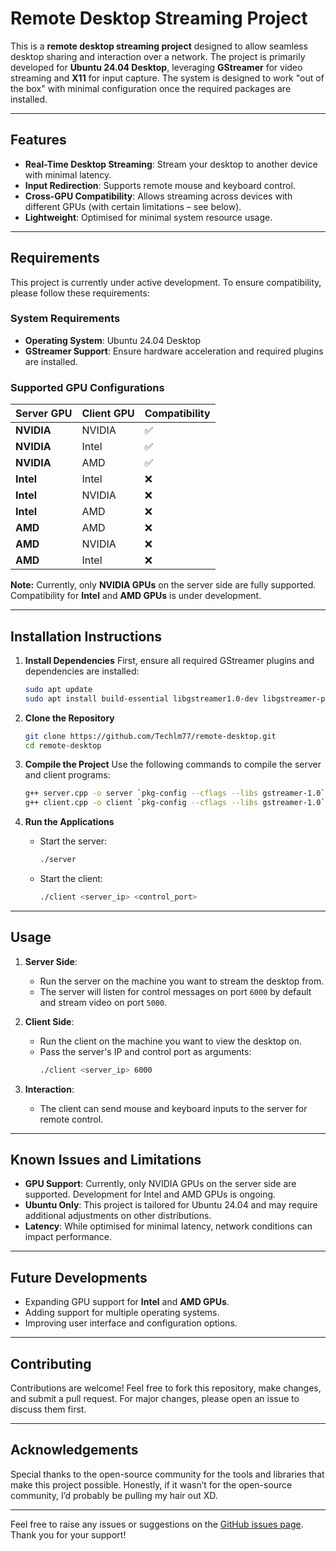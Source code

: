 
# Remote Desktop Streaming Project

This is a **remote desktop streaming project** designed to allow seamless desktop sharing and interaction over a network. The project is primarily developed for **Ubuntu 24.04 Desktop**, leveraging **GStreamer** for video streaming and **X11** for input capture. The system is designed to work "out of the box" with minimal configuration once the required packages are installed.

---

## Features

- **Real-Time Desktop Streaming**: Stream your desktop to another device with minimal latency.
- **Input Redirection**: Supports remote mouse and keyboard control.
- **Cross-GPU Compatibility**: Allows streaming across devices with different GPUs (with certain limitations – see below).
- **Lightweight**: Optimised for minimal system resource usage.

---

## Requirements

This project is currently under active development. To ensure compatibility, please follow these requirements:

### System Requirements
- **Operating System**: Ubuntu 24.04 Desktop
- **GStreamer Support**: Ensure hardware acceleration and required plugins are installed.

### Supported GPU Configurations
| Server GPU      | Client GPU         | Compatibility |
|------------------|--------------------|---------------|
| **NVIDIA**       | NVIDIA             | ✅            |
| **NVIDIA**       | Intel              | ✅            |
| **NVIDIA**       | AMD                | ✅            |
| **Intel**        | Intel              | ❌            |
| **Intel**        | NVIDIA             | ❌            |
| **Intel**        | AMD                | ❌            |
| **AMD**          | AMD                | ❌            |
| **AMD**          | NVIDIA             | ❌            |
| **AMD**          | Intel              | ❌            |

**Note:** Currently, only **NVIDIA GPUs** on the server side are fully supported. Compatibility for **Intel** and **AMD GPUs** is under development.

---

## Installation Instructions

1. **Install Dependencies**
   First, ensure all required GStreamer plugins and dependencies are installed:
   ```bash
   sudo apt update
   sudo apt install build-essential libgstreamer1.0-dev libgstreamer-plugins-base1.0-dev libx11-dev libxtst-dev gstreamer1.0-plugins-good gstreamer1.0-plugins-bad gstreamer1.0-plugins-ugly gstreamer1.0-tools
   ```

2. **Clone the Repository**
   ```bash
   git clone https://github.com/Techlm77/remote-desktop.git
   cd remote-desktop
   ```

3. **Compile the Project**
   Use the following commands to compile the server and client programs:
   ```bash
   g++ server.cpp -o server `pkg-config --cflags --libs gstreamer-1.0` -lX11 -lXtst -pthread
   g++ client.cpp -o client `pkg-config --cflags --libs gstreamer-1.0` -lX11 -lXtst -pthread
   ```

4. **Run the Applications**
   - Start the server:
     ```bash
     ./server
     ```
   - Start the client:
     ```bash
     ./client <server_ip> <control_port>
     ```

---

## Usage

1. **Server Side**:
   - Run the server on the machine you want to stream the desktop from.
   - The server will listen for control messages on port `6000` by default and stream video on port `5000`.

2. **Client Side**:
   - Run the client on the machine you want to view the desktop on.
   - Pass the server's IP and control port as arguments:
     ```bash
     ./client <server_ip> 6000
     ```

3. **Interaction**:
   - The client can send mouse and keyboard inputs to the server for remote control.

---

## Known Issues and Limitations

- **GPU Support**: Currently, only NVIDIA GPUs on the server side are supported. Development for Intel and AMD GPUs is ongoing.
- **Ubuntu Only**: This project is tailored for Ubuntu 24.04 and may require additional adjustments on other distributions.
- **Latency**: While optimised for minimal latency, network conditions can impact performance.

---

## Future Developments

- Expanding GPU support for **Intel** and **AMD GPUs**.
- Adding support for multiple operating systems.
- Improving user interface and configuration options.

---

## Contributing

Contributions are welcome! Feel free to fork this repository, make changes, and submit a pull request. For major changes, please open an issue to discuss them first.

---

## Acknowledgements

Special thanks to the open-source community for the tools and libraries that make this project possible. Honestly, if it wasn’t for the open-source community, I’d probably be pulling my hair out XD.

---

Feel free to raise any issues or suggestions on the [GitHub issues page](https://github.com/Techlm77/remote-desktop/issues). Thank you for your support!
